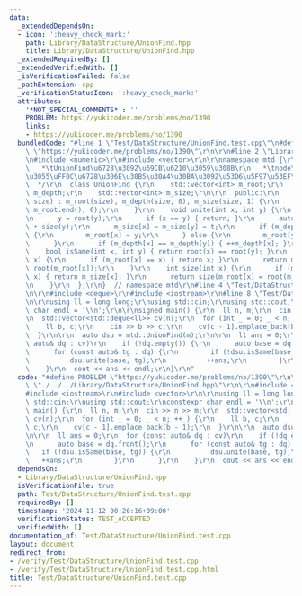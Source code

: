 ```yaml
---
data:
  _extendedDependsOn:
  - icon: ':heavy_check_mark:'
    path: Library/DataStructure/UnionFind.hpp
    title: Library/DataStructure/UnionFind.hpp
  _extendedRequiredBy: []
  _extendedVerifiedWith: []
  _isVerificationFailed: false
  _pathExtension: cpp
  _verificationStatusIcon: ':heavy_check_mark:'
  attributes:
    '*NOT_SPECIAL_COMMENTS*': ''
    PROBLEM: https://yukicoder.me/problems/no/1390
    links:
    - https://yukicoder.me/problems/no/1390
  bundledCode: "#line 1 \"Test/DataStructure/UnionFind.test.cpp\"\n#define PROBLEM\
    \ \"https://yukicoder.me/problems/no/1390\"\r\n\r\n#line 2 \"Library/DataStructure/UnionFind.hpp\"\
    \n#include <numeric>\r\n#include <vector>\r\n\r\nnamespace mtd {\r\n  /**\r\n\
    \   *\tUnionFind\u6728\u3092\u69CB\u6210\u3059\u308B\r\n   *\tnode\u306E\u6DF1\
    \u3055\uFF0C\u6728\u306E\u30B5\u30A4\u30BA\u3092\u53D6\u5F97\u53EF\u80FD\r\n \
    \  */\r\n  class UnionFind {\r\n    std::vector<int> m_root;\r\n    std::vector<int>\
    \ m_depth;\r\n    std::vector<int> m_size;\r\n\r\n  public:\r\n    UnionFind(int\
    \ size) : m_root(size), m_depth(size, 0), m_size(size, 1) {\r\n      std::iota(m_root.begin(),\
    \ m_root.end(), 0);\r\n    }\r\n    void unite(int x, int y) {\r\n      x = root(x);\r\
    \n      y = root(y);\r\n      if (x == y) { return; }\r\n      auto t = size(x)\
    \ + size(y);\r\n      m_size[x] = m_size[y] = t;\r\n      if (m_depth[x] < m_depth[y])\
    \ {\r\n        m_root[x] = y;\r\n      } else {\r\n        m_root[y] = x;\r\n\
    \      }\r\n      if (m_depth[x] == m_depth[y]) { ++m_depth[x]; }\r\n    }\r\n\
    \    bool isSame(int x, int y) { return root(x) == root(y); }\r\n    int root(int\
    \ x) {\r\n      if (m_root[x] == x) { return x; }\r\n      return m_root[x] =\
    \ root(m_root[x]);\r\n    }\r\n    int size(int x) {\r\n      if (m_root[x] ==\
    \ x) { return m_size[x]; }\r\n      return size(m_root[x] = root(m_root[x]));\r\
    \n    }\r\n  };\r\n}  // namespace mtd\r\n#line 4 \"Test/DataStructure/UnionFind.test.cpp\"\
    \n\r\n#include <deque>\r\n#include <iostream>\r\n#line 8 \"Test/DataStructure/UnionFind.test.cpp\"\
    \n\r\nusing ll = long long;\r\nusing std::cin;\r\nusing std::cout;\r\nconstexpr\
    \ char endl = '\\n';\r\n\r\nsigned main() {\r\n  ll n, m;\r\n  cin >> n >> m;\r\
    \n  std::vector<std::deque<ll>> cv(n);\r\n  for (int _ = 0; _ < n; ++_) {\r\n\
    \    ll b, c;\r\n    cin >> b >> c;\r\n    cv[c - 1].emplace_back(b - 1);\r\n\
    \  }\r\n\r\n  auto dsu = mtd::UnionFind(m);\r\n\r\n  ll ans = 0;\r\n  for (const\
    \ auto& dq : cv)\r\n    if (!dq.empty()) {\r\n      auto base = dq.front();\r\n\
    \      for (const auto& tg : dq) {\r\n        if (!dsu.isSame(base, tg)) {\r\n\
    \          dsu.unite(base, tg);\r\n          ++ans;\r\n        }\r\n      }\r\n\
    \    }\r\n  cout << ans << endl;\r\n}\r\n"
  code: "#define PROBLEM \"https://yukicoder.me/problems/no/1390\"\r\n\r\n#include\
    \ \"./../../Library/DataStructure/UnionFind.hpp\"\r\n\r\n#include <deque>\r\n\
    #include <iostream>\r\n#include <vector>\r\n\r\nusing ll = long long;\r\nusing\
    \ std::cin;\r\nusing std::cout;\r\nconstexpr char endl = '\\n';\r\n\r\nsigned\
    \ main() {\r\n  ll n, m;\r\n  cin >> n >> m;\r\n  std::vector<std::deque<ll>>\
    \ cv(n);\r\n  for (int _ = 0; _ < n; ++_) {\r\n    ll b, c;\r\n    cin >> b >>\
    \ c;\r\n    cv[c - 1].emplace_back(b - 1);\r\n  }\r\n\r\n  auto dsu = mtd::UnionFind(m);\r\
    \n\r\n  ll ans = 0;\r\n  for (const auto& dq : cv)\r\n    if (!dq.empty()) {\r\
    \n      auto base = dq.front();\r\n      for (const auto& tg : dq) {\r\n     \
    \   if (!dsu.isSame(base, tg)) {\r\n          dsu.unite(base, tg);\r\n       \
    \   ++ans;\r\n        }\r\n      }\r\n    }\r\n  cout << ans << endl;\r\n}\r\n"
  dependsOn:
  - Library/DataStructure/UnionFind.hpp
  isVerificationFile: true
  path: Test/DataStructure/UnionFind.test.cpp
  requiredBy: []
  timestamp: '2024-11-12 00:26:16+09:00'
  verificationStatus: TEST_ACCEPTED
  verifiedWith: []
documentation_of: Test/DataStructure/UnionFind.test.cpp
layout: document
redirect_from:
- /verify/Test/DataStructure/UnionFind.test.cpp
- /verify/Test/DataStructure/UnionFind.test.cpp.html
title: Test/DataStructure/UnionFind.test.cpp
---
```

